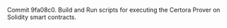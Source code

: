 Commit 9fa08c0.                    Build and Run scripts for executing the Certora Prover on Solidity smart contracts.
